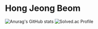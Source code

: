 # Hong Jeong Beom

![Anurag's GitHub stats](https://github-readme-stats.vercel.app/api?username=hjeongb0320&show_icons=true&theme=radical)
![Solved.ac Profile](http://mazassumnida.wtf/api/v2/generate_badge?boj=137_910)

<!--

**hjeongb0320/hjeongb0320** is a ✨ _special_ ✨ repository because its `README.md` (this file) appears on your GitHub profile.

Here are some ideas to get you started:

- 🔭 I’m currently working on ...
- 🌱 I’m currently learning ...
- 👯 I’m looking to collaborate on ...
- 🤔 I’m looking for help with ...
- 💬 Ask me about ...
- 📫 How to reach me: ...
- 😄 Pronouns: ...
- ⚡ Fun fact: ...
-->
